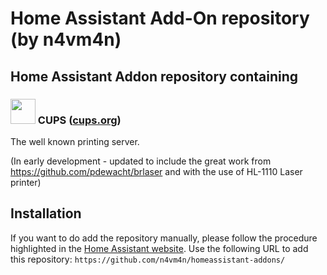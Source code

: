 # Home Assistant Add-On repository (by n4vm4n)

## Home Assistant Addon repository containing

### <img src="cups/icon.png" width="40px"> CUPS ([cups.org](http://www.cups.org))

The well known printing server.

(In early development - updated to include the great work from https://github.com/pdewacht/brlaser and with the use of HL-1110 Laser printer)

## Installation

If you want to do add the repository manually, please follow the procedure highlighted in the [Home Assistant website](https://home-assistant.io/hassio/installing_third_party_addons). Use the following URL to add this repository: `https://github.com/n4vm4n/homeassistant-addons/`
